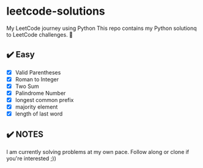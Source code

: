 # leetcode-solutions
My LeetCode journey using Python
This repo contains my Python solutionq to LeetCode challenges. 🧠
## ✔️ Easy
-[x] Valid Parentheses
-[x] Roman to Integer
-[x] Two Sum
-[x] Palindrome Number
-[x] longest common prefix
-[x] majority element
-[x] length of last word

## ✔️ NOTES
I am currently solving problems at my own pace. Follow along or clone if you're interested ;))
